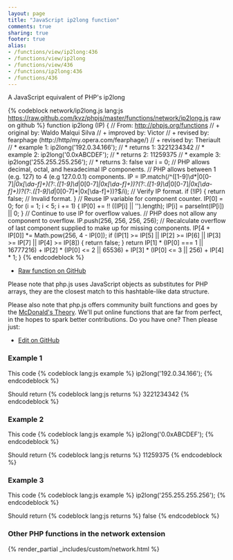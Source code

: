 ```yaml
---
layout: page
title: "JavaScript ip2long function"
comments: true
sharing: true
footer: true
alias:
- /functions/view/ip2long:436
- /functions/view/ip2long
- /functions/view/436
- /functions/ip2long:436
- /functions/436
---
```

<!-- Generated by Rakefile:build -->
A JavaScript equivalent of PHP's ip2long

{% codeblock network/ip2long.js lang:js https://raw.github.com/kvz/phpjs/master/functions/network/ip2long.js raw on github %}
function ip2long (IP) {
  // From: http://phpjs.org/functions
  // +   original by: Waldo Malqui Silva
  // +   improved by: Victor
  // +    revised by: fearphage (http://http/my.opera.com/fearphage/)
  // +    revised by: Theriault
  // *     example 1: ip2long('192.0.34.166');
  // *     returns 1: 3221234342
  // *     example 2: ip2long('0.0xABCDEF');
  // *     returns 2: 11259375
  // *     example 3: ip2long('255.255.255.256');
  // *     returns 3: false
  var i = 0;
  // PHP allows decimal, octal, and hexadecimal IP components.
  // PHP allows between 1 (e.g. 127) to 4 (e.g 127.0.0.1) components.
  IP = IP.match(/^([1-9]\d*|0[0-7]*|0x[\da-f]+)(?:\.([1-9]\d*|0[0-7]*|0x[\da-f]+))?(?:\.([1-9]\d*|0[0-7]*|0x[\da-f]+))?(?:\.([1-9]\d*|0[0-7]*|0x[\da-f]+))?$/i); // Verify IP format.
  if (!IP) {
    return false; // Invalid format.
  }
  // Reuse IP variable for component counter.
  IP[0] = 0;
  for (i = 1; i < 5; i += 1) {
    IP[0] += !! ((IP[i] || '').length);
    IP[i] = parseInt(IP[i]) || 0;
  }
  // Continue to use IP for overflow values.
  // PHP does not allow any component to overflow.
  IP.push(256, 256, 256, 256);
  // Recalculate overflow of last component supplied to make up for missing components.
  IP[4 + IP[0]] *= Math.pow(256, 4 - IP[0]);
  if (IP[1] >= IP[5] || IP[2] >= IP[6] || IP[3] >= IP[7] || IP[4] >= IP[8]) {
    return false;
  }
  return IP[1] * (IP[0] === 1 || 16777216) + IP[2] * (IP[0] <= 2 || 65536) + IP[3] * (IP[0] <= 3 || 256) + IP[4] * 1;
}
{% endcodeblock %}

 - [Raw function on GitHub](https://github.com/kvz/phpjs/blob/master/functions/network/ip2long.js)

Please note that php.js uses JavaScript objects as substitutes for PHP arrays, they are 
the closest match to this hashtable-like data structure. 

Please also note that php.js offers community built functions and goes by the 
[McDonald's Theory](https://medium.com/what-i-learned-building/9216e1c9da7d). We'll put online 
functions that are far from perfect, in the hopes to spark better contributions. 
Do you have one? Then please just: 

 - [Edit on GitHub](https://github.com/kvz/phpjs/edit/master/functions/network/ip2long.js)

### Example 1
This code
{% codeblock lang:js example %}
ip2long('192.0.34.166');
{% endcodeblock %}

Should return
{% codeblock lang:js returns %}
3221234342
{% endcodeblock %}

### Example 2
This code
{% codeblock lang:js example %}
ip2long('0.0xABCDEF');
{% endcodeblock %}

Should return
{% codeblock lang:js returns %}
11259375
{% endcodeblock %}

### Example 3
This code
{% codeblock lang:js example %}
ip2long('255.255.255.256');
{% endcodeblock %}

Should return
{% codeblock lang:js returns %}
false
{% endcodeblock %}


### Other PHP functions in the network extension
{% render_partial _includes/custom/network.html %}
